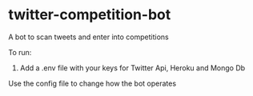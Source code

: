 # twitter-competition-bot
A bot to scan tweets and enter into competitions


To run:
1) Add a .env file with your keys for Twitter Api, Heroku and Mongo Db

Use the config file to change how the bot operates